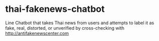 # thai-fakenews-chatbot
Line Chatbot that takes Thai news from users and attempts to label it as fake, real, distorted, or unverified by cross-checking with http://antifakenewscenter.com

